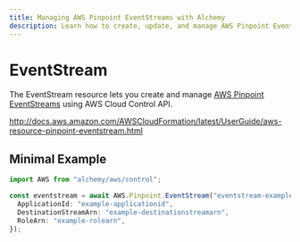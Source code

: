 ```yaml
---
title: Managing AWS Pinpoint EventStreams with Alchemy
description: Learn how to create, update, and manage AWS Pinpoint EventStreams using Alchemy Cloud Control.
---
```


# EventStream

The EventStream resource lets you create and manage [AWS Pinpoint EventStreams](https://docs.aws.amazon.com/pinpoint/latest/userguide/) using AWS Cloud Control API.

http://docs.aws.amazon.com/AWSCloudFormation/latest/UserGuide/aws-resource-pinpoint-eventstream.html

## Minimal Example

```ts
import AWS from "alchemy/aws/control";

const eventstream = await AWS.Pinpoint.EventStream("eventstream-example", {
  ApplicationId: "example-applicationid",
  DestinationStreamArn: "example-destinationstreamarn",
  RoleArn: "example-rolearn",
});
```


